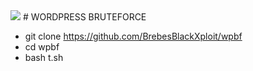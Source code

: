 <img src="https://j.top4top.io/p_2185svekl0.jpg">
# WORDPRESS BRUTEFORCE


* git clone https://github.com/BrebesBlackXploit/wpbf
* cd wpbf
* bash t.sh


